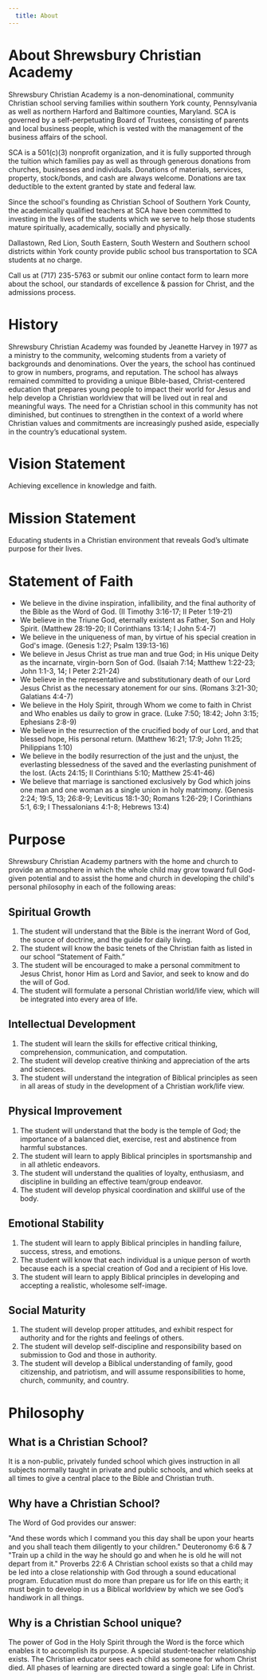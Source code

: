 ```yaml
---
  title: About
---
```

# About Shrewsbury Christian Academy
Shrewsbury Christian Academy is a non-denominational, community Christian school serving families within southern York county, Pennsylvania as well as northern Harford and Baltimore counties, Maryland. SCA is governed by a self-perpetuating Board of Trustees, consisting of parents and local business people, which is vested with the management of the business affairs of the school.

SCA is a 501(c)(3) nonprofit organization, and it is fully supported through the tuition which families pay as well as through generous donations from churches, businesses and individuals. Donations of materials, services, property, stock/bonds, and cash are always welcome. Donations are tax deductible to the extent granted by state and federal law.

Since the school's founding as Christian School of Southern York County, the academically qualified teachers at SCA have been committed to investing in the lives of the students which we serve to help those students mature spiritually, academically, socially and physically.

Dallastown, Red Lion, South Eastern, South Western and Southern school districts within York county provide public school bus transportation to SCA students at no charge.

Call us at (717) 235-5763 or submit our online contact form to learn more about the school, our standards of excellence & passion for Christ, and the admissions process.

# History
Shrewsbury Christian Academy was founded by Jeanette Harvey in 1977 as a ministry to the community, welcoming students from a variety of backgrounds and denominations. Over the years, the school has continued to grow in numbers, programs, and reputation. The school has always remained committed to providing a unique Bible-based, Christ-centered education that prepares young people to impact their world for Jesus and help develop a Christian worldview that will be lived out in real and meaningful ways. The need for a Christian school in this community has not diminished, but continues to strengthen in the context of a world where Christian values and commitments are increasingly pushed aside, especially in the country’s educational system.

# Vision Statement
Achieving excellence in knowledge and faith.

# Mission Statement
Educating students in a Christian environment that reveals God’s ultimate purpose for their lives.

# Statement of Faith

* We believe in the divine inspiration, infallibility, and the final authority of the Bible as the Word of God. (II Timothy 3:16-17; II Peter 1:19-21)
* We believe in the Triune God, eternally existent as Father, Son and Holy Spirit. (Matthew 28:19-20; II Corinthians 13:14; I John 5:4-7)
* We believe in the uniqueness of man, by virtue of his special creation in God's image. (Genesis 1:27; Psalm 139:13-16)
* We believe in Jesus Christ as true man and true God; in His unique Deity as the incarnate, virgin-born Son of God. (Isaiah 7:14; Matthew 1:22-23; John 1:1-3, 14; I Peter 2:21-24)
* We believe in the representative and substitutionary death of our Lord Jesus Christ as the necessary atonement for our sins. (Romans 3:21-30; Galatians 4:4-7)
* We believe in the Holy Spirit, through Whom we come to faith in Christ and Who enables us daily to grow in grace. (Luke 7:50; 18:42; John 3:15; Ephesians 2:8-9)
* We believe in the resurrection of the crucified body of our Lord, and that blessed hope, His personal return. (Matthew 16:21; 17:9; John 11:25; Philippians 1:10)
* We believe in the bodily resurrection of the just and the unjust, the everlasting blessedness of the saved and the everlasting punishment of the lost. (Acts 24:15; II Corinthians 5:10; Matthew 25:41-46)
* We believe that marriage is sanctioned exclusively by God which joins one man and one woman as a single union in holy matrimony. (Genesis 2:24; 19:5, 13; 26:8-9; Leviticus 18:1-30; Romans 1:26-29; I Corinthians 5:1, 6:9; I Thessalonians 4:1-8; Hebrews 13:4)

# Purpose
Shrewsbury Christian Academy partners with the home and church to provide an atmosphere in which the whole child may grow toward full God-given potential and to assist the home and church in developing the child's personal philosophy in each of the following areas:

## Spiritual Growth <Badge text="2 Tim. 3:16-17" /><Badge text="Rom. 3:23" /><Badge text="Rom. 6:23" /><Badge text="Acts 17:31" /><Badge text="John 3:3" />

1. The student will understand that the Bible is the inerrant Word of God, the source of doctrine, and the guide for daily living.
2. The student will know the basic tenets of the Christian faith as listed in our school “Statement of Faith.”
3. The student will be encouraged to make a personal commitment to Jesus Christ, honor Him as Lord and Savior, and seek to know and do the will of God.
4. The student will formulate a personal Christian world/life view, which will be integrated into every area of life.


## Intellectual Development <Badget text="I Cor. 11:7" /><Badge text="2 Tim. 2:15" /><Badget text="Luke 2:52" /><Badge text="Deut. 6:4-9" />

1. The student will learn the skills for effective critical thinking, comprehension, communication, and computation.
2. The student will develop creative thinking and appreciation of the arts and sciences.
3. The student will understand the integration of Biblical principles as seen in all areas of study in the development of a Christian work/life view.


## Physical Improvement <Badge text="I Cor. 6:19" /><Badge text="I Tim. 4:8" /><Badge text="Prov. 4:20-22" /><Badge text="John 9:1-3" />

1. The student will understand that the body is the temple of God; the importance of a balanced diet, exercise, rest and abstinence from harmful substances.
2. The student will learn to apply Biblical principles in sportsmanship and in all athletic endeavors.
3. The student will understand the qualities of loyalty, enthusiasm, and discipline in building an effective team/group endeavor.
4. The student will develop physical coordination and skillful use of the body.


## Emotional Stability <Badge text="Col. 4:5" /><Badge text="Gal. 5:22-23" />

1. The student will learn to apply Biblical principles in handling failure, success, stress, and emotions.
2. The student will know that each individual is a unique person of worth because each is a special creation of God and a recipient of His love.
3. The student will learn to apply Biblical principles in developing and accepting a realistic, wholesome self-image.


## Social Maturity <Badge text="Matt. 5:13-16" /><Badge text="Psalm 133:1-3" /><Badge text="I John 1:7" />

1. The student will develop proper attitudes, and exhibit respect for authority and for the rights and feelings of others.
2. The student will develop self-discipline and responsibility based on submission to God and those in authority.
3. The student will develop a Biblical understanding of family, good citizenship, and patriotism, and will assume responsibilities to home, church, community, and country.

# Philosophy
## What is a Christian School?

It is a non-public, privately funded school which gives instruction in all subjects normally taught in private and public schools, and which seeks at all times to give a central place to the Bible and Christian truth.

## Why have a Christian School?

The Word of God provides our answer:

"And these words which I command you this day shall be upon your hearts and you shall teach them diligently to your children." Deuteronomy 6:6 & 7
"Train up a child in the way he should go and when he is old he will not depart from it." Proverbs 22:6
A Christian school exists so that a child may be led into a close relationship with God through a sound educational program. Education must do more than prepare us for life on this earth; it must begin to develop in us a Biblical worldview by which we see God’s handiwork in all things.

## Why is a Christian School unique?

The power of God in the Holy Spirit through the Word is the force which enables it to accomplish its purpose.
A special student-teacher relationship exists. The Christian educator sees each child as someone for whom Christ died.
All phases of learning are directed toward a single goal: Life in Christ.
